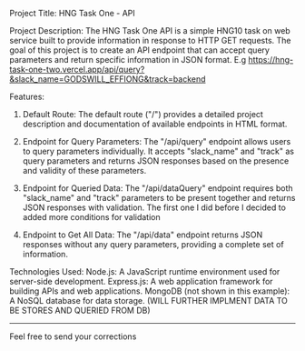 Project Title:  HNG Task One - API

Project Description:
The HNG Task One API is a simple HNG10 task on web service built to provide information in response to HTTP GET requests. The goal of this project is to create an API endpoint that can accept query parameters and return specific information in JSON format. E.g   https://hng-task-one-two.vercel.app/api/query?&slack_name=GODSWILL_EFFIONG&track=backend


Features:
1. Default Route: The default route ("/") provides a detailed project description and documentation of available endpoints in HTML format.

2. Endpoint for Query Parameters: The "/api/query" endpoint allows users to query parameters individually. It accepts "slack_name" and "track" as query parameters and returns JSON responses based on the presence and validity of these parameters.

3. Endpoint for Queried Data: The "/api/dataQuery" endpoint requires both "slack_name" and "track" parameters to be present together and returns JSON responses with validation. The first one I did before I decided to added more conditions for validation

4. Endpoint to Get All Data: The "/api/data" endpoint returns JSON responses without any query parameters, providing a complete set of information.

Technologies Used:
 Node.js: A JavaScript runtime environment used for server-side development.
Express.js: A web application framework for building APIs and web applications.
MongoDB (not shown in this example): A NoSQL database for data storage. (WILL FURTHER IMPLMENT DATA TO BE STORES AND QUERIED FROM DB)

---

Feel free to send your corrections
